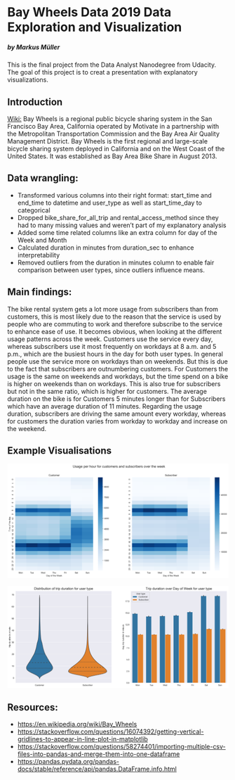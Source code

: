 # Bay Wheels Data 2019 Data Exploration and Visualization
##### by Markus Müller

This is the final project from the Data Analyst Nanodegree from Udacity.
The goal of this project is to creat a presentation with explanatory visualizations.

## Introduction
<a href='https://en.wikipedia.org/wiki/Bay_Wheels'>Wiki:</a> Bay Wheels is a regional public bicycle sharing system in the San Francisco Bay Area, California operated by Motivate in a partnership with the Metropolitan Transportation Commission and the Bay Area Air Quality Management District. Bay Wheels is the first regional and large-scale bicycle sharing system deployed in California and on the West Coast of the United States. It was established as Bay Area Bike Share in August 2013.

## Data wrangling:
- Transformed various columns into their right format: start_time and end_time to datetime and user_type as well as start_time_day to categorical
- Dropped bike_share_for_all_trip and rental_access_method since they had to many missing values and weren’t part of my explanatory analysis
- Added some time related columns like an extra column for day of the Week and Month
- Calculated duration in minutes from duration_sec to enhance interpretability
- Removed outliers from the duration in minutes column to enable fair
comparison between user types, since outliers influence means.

## Main findings:
The bike rental system gets a lot more usage from subscribers than from customers, this is most likely due to the reason that the service is used by people who are commuting to work and therefore subscribe to the service to enhance ease of use. It becomes obvious, when looking at the different usage patterns across the week. Customers use the service every day, whereas subscribers use it most frequently on workdays at 8 a.m. and 5 p.m., which are the busiest hours in the day for both user types. In general people use the service more on workdays than on weekends. But this is due to the fact that subscribers are outnumbering customers. For Customers the usage is the same on weekends and workdays, but the time spend on a bike is higher on weekends than on workdays. This is also true for subscribers but not in the same ratio, which is higher for customers.
The average duration on the bike is for Customers 5 minutes longer than for Subscribers which have an average duration of 11 minutes. Regarding the usage duration, subscribers are driving the same amount every workday, whereas for customers the duration varies from workday to workday and increase on the weekend.



## Example Visualisations
![](charts/usage_per_hour_day.png)

![](charts/duration_of_trips.png)

## Resources:
- https://en.wikipedia.org/wiki/Bay_Wheels
- https://stackoverflow.com/questions/16074392/getting-vertical-gridlines-to-appear-in-line-plot-in-matplotlib
- https://stackoverflow.com/questions/58274401/importing-multiple-csv-files-into-pandas-and-merge-them-into-one-dataframe
- https://pandas.pydata.org/pandas-docs/stable/reference/api/pandas.DataFrame.info.html
